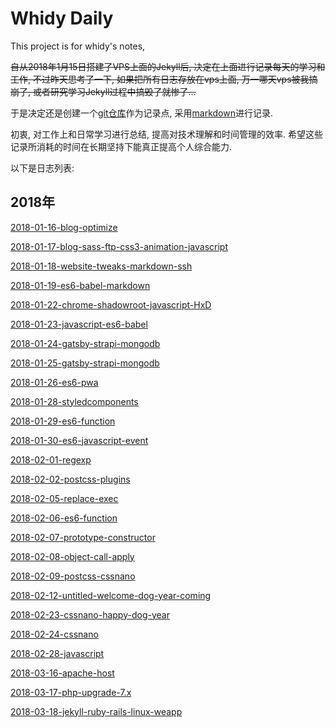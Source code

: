 # Whidy Daily

This project is for whidy's notes,

~~自从2018年1月15日搭建了VPS上面的Jekyll后, 决定在上面进行记录每天的学习和工作, 不过昨天思考了一下, 如果把所有日志存放在vps上面, 万一哪天vps被我搞崩了, 或者研究学习Jekyll过程中搞毁了就惨了...~~

于是决定还是创建一个[git仓库](https://github.com/whidy/daily)作为记录点, 采用[markdown](http://wowubuntu.com/markdown/)进行记录.

初衷, 对工作上和日常学习进行总结, 提高对技术理解和时间管理的效率. 希望这些记录所消耗的时间在长期坚持下能真正提高个人综合能力.

以下是日志列表:

## 2018年

[2018-01-16-blog-optimize](https://github.com/whidy/daily/blob/master/posts/2018-01-16-blog-optimize.md)

[2018-01-17-blog-sass-ftp-css3-animation-javascript](https://github.com/whidy/daily/blob/master/posts/2018-01-17-ftp-css-js.md)

[2018-01-18-website-tweaks-markdown-ssh](https://github.com/whidy/daily/blob/master/posts/2018-01-18-website-tweaks-markdown-ssh.md)

[2018-01-19-es6-babel-markdown](https://github.com/whidy/daily/blob/master/posts/2018-01-19-es6-babel-markdown.md)

[2018-01-22-chrome-shadowroot-javascript-HxD](https://github.com/whidy/daily/blob/master/posts/2018-01-22-chrome-history-postcss.md)

[2018-01-23-javascript-es6-babel](https://github.com/whidy/daily/blob/master/posts/2018-01-23-javascript-es6-babel.md)

[2018-01-24-gatsby-strapi-mongodb](https://github.com/whidy/daily/blob/master/posts/2018-01-24-gatsby-strapi-mongodb.md)

[2018-01-25-gatsby-strapi-mongodb](https://github.com/whidy/daily/blob/master/posts/2018-01-25-gatsby-strapi-mongodb.md)

[2018-01-26-es6-pwa](https://github.com/whidy/daily/blob/master/posts/2018-01-26-es6-pwa.md)

[2018-01-28-styledcomponents](https://github.com/whidy/daily/blob/master/posts/2018-01-28-styledcomponents.md)

[2018-01-29-es6-function](https://github.com/whidy/daily/blob/master/posts/2018-01-29-es6-function.md)

[2018-01-30-es6-javascript-event](https://github.com/whidy/daily/blob/master/posts/2018-01-30-es6-javascript-event.md)

[2018-02-01-regexp](https://github.com/whidy/daily/blob/master/posts/2018-02-01-regexp.md)

[2018-02-02-postcss-plugins](https://github.com/whidy/daily/blob/master/posts/2018-02-02-postcss.md)

[2018-02-05-replace-exec](https://github.com/whidy/daily/blob/master/posts/2018-02-05-replace-exec.md)

[2018-02-06-es6-function](https://github.com/whidy/daily/blob/master/posts/2018-02-06-es6-function.md)

[2018-02-07-prototype-constructor](https://github.com/whidy/daily/blob/master/posts/2018-02-07-prototype-constructor.md)

[2018-02-08-object-call-apply](https://github.com/whidy/daily/blob/master/posts/2018-02-08-object-call-apply.md)

[2018-02-09-postcss-cssnano](https://github.com/whidy/daily/blob/master/posts/2018-02-09-postcss-cssnano.md)

[2018-02-12-untitled-welcome-dog-year-coming](https://github.com/whidy/daily/blob/master/posts/2018-02-12-untitled.md)

[2018-02-23-cssnano-happy-dog-year](https://github.com/whidy/daily/blob/master/posts/2018-02-23-cssnano.md)

[2018-02-24-cssnano](https://github.com/whidy/daily/blob/master/posts/2018-02-24-cssnano.md)

[2018-02-28-javascript](https://github.com/whidy/daily/blob/master/posts/2018-02-28-javascript.md)

[2018-03-16-apache-host](https://github.com/whidy/daily/blob/master/posts/2018-03-16-apache-host.md)

[2018-03-17-php-upgrade-7.x](https://github.com/whidy/daily/blob/master/posts/2018-03-17-php-upgrade-7.x.md)

[2018-03-18-jekyll-ruby-rails-linux-weapp](https://github.com/whidy/daily/blob/master/posts/2018-03-18-jekyll-ruby-rails-linux-weapp.md)

